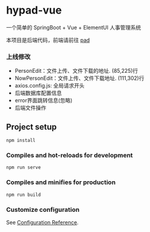 # hypad-vue

一个简单的 SpringBoot + Vue + ElementUI 人事管理系统

本项目是后端代码，前端请前往 [pad](https://github.com/irenjie/pad)   

### 上线修改

- PersonEdit：文件上传、文件下载的地址. (85,225)行
- NowPersonEdit：文件上传、文件下载地址. (111,302)行
- axios.config.js: 全局请求开头
- 后端数据库配置信息
- error界面跳转信息(忽略)
- 后端文件操作

## Project setup
```
npm install
```

### Compiles and hot-reloads for development
```
npm run serve
```

### Compiles and minifies for production
```
npm run build
```

### Customize configuration
See [Configuration Reference](https://cli.vuejs.org/config/).
